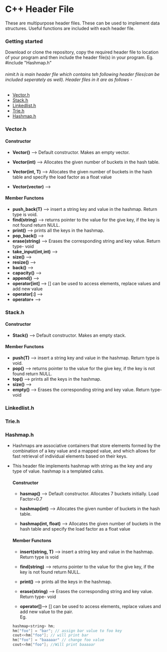 # C++ Header File
These are multipurpose header files. These can be used to implement data structures. Useful functions are included with each header file.

### Getting started
Download or clone the repository, copy the required header file to location of your program and then include the header file(s) in your program. Eg. #include "Hashmap.h"
###### nimit.h is main header file which contains teh following header files(can be included seperately as well). Header files in it are as follows -
* [Vector.h](#vectorh)
* [Stack.h](#stackh)
* [Linkedlist.h](#linkedlisth)
* [Trie.h](#trieh)
* [Hashmap.h](#hashmaph)
### Vector.h
#### Constructor
* **Vector()**  -->  Default constructor. Makes an empty vector.

* **Vector(int)** --> Allocates the given number of buckets in the hash table.
* **Vector(int, T)** -->  Allocates the given number of buckets in the hash table and specify the load factor as a float value
* **Vector(vector<T>)** -->
#### Member Functons
* **push_back(T)** --> insert a string key and value in the hashmap. Return type is void.
* **find(string)** --> returns pointer to the value for the give key, if the key is not found return NULL.
* **print()** --> prints all the keys in the hashmap.
* **pop_back()** -->
* **erase(string)** --> Erases the corresponding string and key value. Return type- void
* **take_input(int,int)** -->
* **size()** -->
* **resize()** -->
* **back()** -->
* **capacity()** -->
* **append()** -->
* **operator[int]** --> [] can be used to access elements, replace values and add new value
* **operator[:]** -->
* **operator+** -->

### Stack.h
#### Constructor
* **Stack()**  -->  Default constructor. Makes an empty stack.

#### Member Functons
* **push(T)** --> insert a string key and value in the hashmap. Return type is void.
* **pop()** --> returns pointer to the value for the give key, if the key is not found return NULL.
* **top()** --> prints all the keys in the hashmap.
* **size()** -->
* **empty()** --> Erases the corresponding string and key value. Return type- void

### Linkedlist.h

### Trie.h
### Hashmap.h
* Hashmaps are associative containers that store elements formed by the combination of a key value and a mapped value, and which allows for fast retrieval of individual elements based on their keys.  

* This header file implements hashmap with string as the key and any type of value. hashmap is a templated calss.
    #### Constructor
    * **hasmap()**  -->  Default constructor. Allocates 7 buckets initially. Load Factor=0.7

    * **hashmap(int)** --> Allocates the given number of buckets in the hash table.
    * **hashmap(int, float)** -->  Allocates the given number of buckets in the hash table and specify the load factor as a float value

    #### Member Functons
    * **insert(string, T)** --> insert a string key and value in the hashmap. Return type is void

    * **find(string)** --> returns pointer to the value for the give key, if the key is not found return NULL.
    * **print()** --> prints all the keys in the hashmap.
    * **erase(string)** --> Erases the corresponding string and key value. Return type- void

    * **operator[]**--> [] can be used to access elements, replace values and add new value to the pair. <br>  Eg.<br>
    ```cpp
    hashmap<string> hm;
    hm["foo"] = "bar"; // assign bar value to foo key
    cout<<hm["foo"]; // will print bar
    hm["foo"] = "baaaaar" // change foo value
    cout<<hm["foo"]; //Will print baaaaar
    ```
